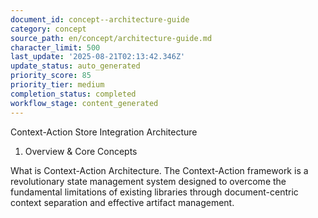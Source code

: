 ```yaml
---
document_id: concept--architecture-guide
category: concept
source_path: en/concept/architecture-guide.md
character_limit: 500
last_update: '2025-08-21T02:13:42.346Z'
update_status: auto_generated
priority_score: 85
priority_tier: medium
completion_status: completed
workflow_stage: content_generated
---
```

Context-Action Store Integration Architecture

1. Overview & Core Concepts

What is Context-Action Architecture. The Context-Action framework is a revolutionary state management system designed to overcome the fundamental limitations of existing libraries through document-centric context separation and effective artifact management.
